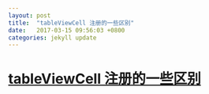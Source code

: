 ```yaml
---
layout: post
title:  "tableViewCell 注册的一些区别"
date:   2017-03-15 09:56:03 +0800
categories: jekyll update
---
```


# [tableViewCell 注册的一些区别](/blog/tableViewCell注册.html)

